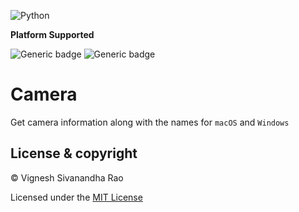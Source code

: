 ![Python](https://img.shields.io/badge/python-3.8%20%7C%203.9%20%7C%203.10%20%7C%203.11-blue)

**Platform Supported**

![Generic badge](https://img.shields.io/badge/Platform-Mac-1f425f.svg)
![Generic badge](https://img.shields.io/badge/Platform-Windows-1f425f.svg)

# Camera
Get camera information along with the names for `macOS` and `Windows`

## License & copyright

&copy; Vignesh Sivanandha Rao

Licensed under the [MIT License](LICENSE)
